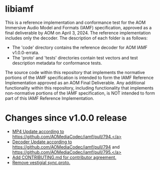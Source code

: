 # libiamf

This is a reference implementation and conformance test for the AOM Immersive Audio Model and Formats (IAMF) specification, approved as a final deliverable by AOM on April 3, 2024.
The reference implementation includes only the decoder. The description of each folder is as follows:

- The 'code' directory contains the reference decoder for AOM IAMF v1.0.0-errata.
- The 'proto' and 'tests' directories contain test vectors and test description metadata for conformance tests.

The source code within this repository that implements the normative portions of the IAMF specification is intended to form the IAMF Reference Implementation approved as an AOM Final Deliverable. Any additional functionality within this repository, including functionality that implements non-normative portions of the IAMF specification, is NOT intended to form part of this IAMF Reference Implementation.

# Changes since v1.0.0 release

- <a href="https://github.com/AOMediaCodec/libiamf/pull/82">MP4 Update according to https://github.com/AOMediaCodec/iamf/pull/794.</a>
- <a href="https://github.com/AOMediaCodec/libiamf/pull/81">Decoder Update according to https://github.com/AOMediaCodec/iamf/pull/794 and https://github.com/AOMediaCodec/iamf/pull/795.</a>
- <a href="https://github.com/AOMediaCodec/libiamf/pull/76">Add CONTRIBUTING.md for contributor agreement.</a>
- <a href="https://github.com/AOMediaCodec/libiamf/pull/72">Remove vestigial sync.proto.</a>
